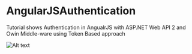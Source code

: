 AngularJSAuthentication
=======================

Tutorial shows Authentication in AngualrJS with ASP.NET Web API 2 and Owin Middle-ware using Token Based approach 

![Alt text](http://bitoftech.net/wp-content/uploads/2014/05/AngularJSAuthentication.png "AngularJS Authentication")
